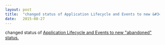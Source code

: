 ```yaml
---
layout: post
title:  "changed status of Application Lifecycle and Events to new &#34;abandoned&#34; status."
date:   2015-08-27
---
```


changed status of [Application Lifecycle and Events to new "abandoned" status.](http://sysapps.github.io/app-lifecycle/)

